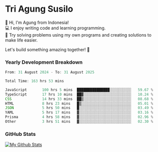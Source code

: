 # Tri Agung Susilo

👋 Hi, I'm Agung from Indonesia!<br>
💻 I enjoy writing code and learning programming.<br>
🧠 Try solving problems using my own programs and creating solutions to make life easier.

Let's build something amazing together! 🚀

### Yearly Development Breakdown

<!--START_SECTION:waka-->

```TypeScript JavaScript PHP
From: 31 August 2024 - To: 31 August 2025

Total Time: 163 hrs 53 mins

JavaScript       100 hrs 5 mins  ███████████████░░░░░░░░░░   59.67 %
TypeScript       17 hrs 10 mins  ██▓░░░░░░░░░░░░░░░░░░░░░░   10.24 %
CSS              14 hrs 33 mins  ██▒░░░░░░░░░░░░░░░░░░░░░░   08.68 %
HTML             8 hrs 23 mins   █▒░░░░░░░░░░░░░░░░░░░░░░░   05.01 %
JSON             5 hrs 50 mins   █░░░░░░░░░░░░░░░░░░░░░░░░   03.49 %
YAML             5 hrs 17 mins   ▓░░░░░░░░░░░░░░░░░░░░░░░░   03.16 %
Prisma           4 hrs 58 mins   ▓░░░░░░░░░░░░░░░░░░░░░░░░   02.96 %
Other            3 hrs 51 mins   ▓░░░░░░░░░░░░░░░░░░░░░░░░   02.30 %
```

<!--END_SECTION:waka-->

### GitHub Stats

[![My Github Stats](https://github-readme-stats.vercel.app/api?username=triagung128&show_icons=true&hide=contribs,issues&count_private=true&theme=tokyonight)](https://github.com/triagung128)

<!-- [![Top Langs](https://github-readme-stats.vercel.app/api/top-langs/?username=triagung128&layout=compact)](https://github.com/triagung128) -->
